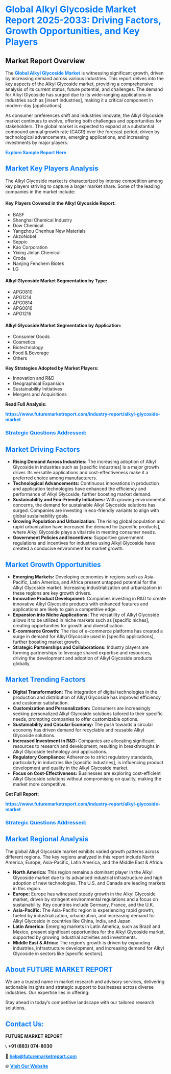 <h1 style="color: #007BFF;">Global Alkyl Glycoside Market Report 2025-2033: Driving Factors, Growth Opportunities, and Key Players</h1>

<section id="overview">
<h2>Market Report Overview</h2>
<p>The <a href="https://www.futuremarketreport.com/industry-report/alkyl-glycoside-market" style="color: #007BFF; text-decoration: none;"><strong>Global Alkyl Glycoside Market</strong></a> is witnessing significant growth, driven by increasing demand across various industries. This report delves into the key aspects of the Alkyl Glycoside market, providing a comprehensive analysis of its current status, future potential, and challenges. The demand for Alkyl Glycoside has surged due to its wide-ranging applications in industries such as [insert industries], making it a critical component in modern-day [applications].</p>
<p>As consumer preferences shift and industries innovate, the Alkyl Glycoside market continues to evolve, offering both challenges and opportunities for stakeholders. The global market is expected to expand at a substantial compound annual growth rate (CAGR) over the forecast period, driven by technological advancements, emerging applications, and increasing investments by major players.</p>
</section>

<section id="overview">
<p><a href="https://www.futuremarketreport.com/request-sample/reportId=53509" style="color: #007BFF; text-decoration: none;"><strong>Explore Sample Report Here</strong></a></p>
</section>

<section id="key-players">
<h2 style="color: #007BFF;">Market Key Players Analysis</h2>
<p>The Alkyl Glycoside market is characterized by intense competition among key players striving to capture a larger market share. Some of the leading companies in the market include:</p>
<h4>Key Players Covered in the Alkyl Glycoside Report:</h4>
<ul><li>BASF</li><li>Shanghai Chemical Industry</li><li>Dow Chemical</li><li>Yangzhou Chenhua New Materials</li><li>AkzoNobel</li><li>Seppic</li><li>Kao Corporation</li><li>Yixing Jinlan Chemical</li><li>Croda</li><li>Nanjing Fenchem Biotek</li><li>LG</li></ul>
<h4>Alkyl Glycoside Market Segmentation by Type:</h4>
<ul><li>APG0810</li><li>APG1214</li><li>APG0814</li><li>APG0816</li><li>APG1216</li></ul>

<h4>Alkyl Glycoside Market Segmentation by Application:</h4>
<ul><li>Consumer Goods</li><li>Cosmetics</li><li>Biotechnology</li><li>Food &amp; Beverage</li><li>Others</li></ul>
<p><strong>Key Strategies Adopted by Market Players:</strong></p>
<ul>
<li>Innovation and R&D</li>
<li>Geographical Expansion</li>
<li>Sustainability Initiatives</li>
<li>Mergers and Acquisitions</li>
</ul>
</section>

<section>
<p><strong>Read Full Analysis: </strong></p><a href="https://www.futuremarketreport.com/industry-report/alkyl-glycoside-market" style="color: #007BFF; text-decoration: none;"><strong>https://www.futuremarketreport.com/industry-report/alkyl-glycoside-market</strong></a>
<h3 style="color: #007BFF;">Strategic Questions Addressed:</h3>
</section>

<section id="driving-factors">
<h2 style="color: #007BFF;">Market Driving Factors</h2>
<ul>
<li><strong>Rising Demand Across Industries:</strong> The increasing adoption of Alkyl Glycoside in industries such as [specific industries] is a major growth driver. Its versatile applications and cost-effectiveness make it a preferred choice among manufacturers.</li>
<li><strong>Technological Advancements:</strong> Continuous innovations in production and application technologies have enhanced the efficiency and performance of Alkyl Glycoside, further boosting market demand.</li>
<li><strong>Sustainability and Eco-Friendly Initiatives:</strong> With growing environmental concerns, the demand for sustainable Alkyl Glycoside solutions has surged. Companies are investing in eco-friendly variants to align with global sustainability goals.</li>
<li><strong>Growing Population and Urbanization:</strong> The rising global population and rapid urbanization have increased the demand for [specific products], where Alkyl Glycoside plays a vital role in meeting consumer needs.</li>
<li><strong>Government Policies and Incentives:</strong> Supportive government regulations and incentives for industries using Alkyl Glycoside have created a conducive environment for market growth.</li>
</ul>
</section>

<section id="growth-opportunities">
<h2 style="color: #007BFF;">Market Growth Opportunities</h2>
<ul>
<li><strong>Emerging Markets:</strong> Developing economies in regions such as Asia-Pacific, Latin America, and Africa present untapped potential for the Alkyl Glycoside market. Increasing industrialization and urbanization in these regions are key growth drivers.</li>
<li><strong>Innovative Product Development:</strong> Companies investing in R&D to create innovative Alkyl Glycoside products with enhanced features and applications are likely to gain a competitive edge.</li>
<li><strong>Expansion into Niche Applications:</strong> The versatility of Alkyl Glycoside allows it to be utilized in niche markets such as [specific niches], creating opportunities for growth and diversification.</li>
<li><strong>E-commerce Growth:</strong> The rise of e-commerce platforms has created a surge in demand for Alkyl Glycoside used in [specific applications], further boosting market growth.</li>
<li><strong>Strategic Partnerships and Collaborations:</strong> Industry players are forming partnerships to leverage shared expertise and resources, driving the development and adoption of Alkyl Glycoside products globally.</li>
</ul>
</section>

<section id="trending-factors">
<h2 style="color: #007BFF;">Market Trending Factors</h2>
<ul>
<li><strong>Digital Transformation:</strong> The integration of digital technologies in the production and distribution of Alkyl Glycoside has improved efficiency and customer satisfaction.</li>
<li><strong>Customization and Personalization:</strong> Consumers are increasingly seeking personalized Alkyl Glycoside solutions tailored to their specific needs, prompting companies to offer customizable options.</li>
<li><strong>Sustainability and Circular Economy:</strong> The push towards a circular economy has driven demand for recyclable and reusable Alkyl Glycoside solutions.</li>
<li><strong>Increased Investment in R&D:</strong> Companies are allocating significant resources to research and development, resulting in breakthroughs in Alkyl Glycoside technology and applications.</li>
<li><strong>Regulatory Compliance:</strong> Adherence to strict regulatory standards, particularly in industries like [specific industries], is influencing product development and quality in the Alkyl Glycoside market.</li>
<li><strong>Focus on Cost-Effectiveness:</strong> Businesses are exploring cost-efficient Alkyl Glycoside solutions without compromising on quality, making the market more competitive.</li>
</ul>
</section>

<section>
<p><strong>Get Full Report: </strong></p><a href="https://www.futuremarketreport.com/industry-report/alkyl-glycoside-market" style="color: #007BFF; text-decoration: none;"><strong>https://www.futuremarketreport.com/industry-report/alkyl-glycoside-market</strong></a>
<h3 style="color: #007BFF;">Strategic Questions Addressed:</h3>
</section>


<section id="regional-analysis">
<h2 style="color: #007BFF;">Market Regional Analysis</h2>
<p>The global Alkyl Glycoside market exhibits varied growth patterns across different regions. The key regions analyzed in this report include North America, Europe, Asia-Pacific, Latin America, and the Middle East & Africa:</p>
<ul>
<li><strong>North America:</strong> This region remains a dominant player in the Alkyl Glycoside market due to its advanced industrial infrastructure and high adoption of new technologies. The U.S. and Canada are leading markets in this region.</li>
<li><strong>Europe:</strong> Europe has witnessed steady growth in the Alkyl Glycoside market, driven by stringent environmental regulations and a focus on sustainability. Key countries include Germany, France, and the U.K.</li>
<li><strong>Asia-Pacific:</strong> The Asia-Pacific region is experiencing rapid growth, fueled by industrialization, urbanization, and increasing demand for Alkyl Glycoside in countries like China, India, and Japan.</li>
<li><strong>Latin America:</strong> Emerging markets in Latin America, such as Brazil and Mexico, present significant opportunities for the Alkyl Glycoside market, supported by growing industrial activities and investments.</li>
<li><strong>Middle East & Africa:</strong> The region’s growth is driven by expanding industries, infrastructure development, and increasing demand for Alkyl Glycoside in sectors like [specific sectors].</li>
</ul>
</section>

<footer>
<h2 style="color: #007BFF;">About FUTURE MARKET REPORT</h2>
<p>We are a trusted name in market research and advisory services, delivering actionable insights and strategic support to businesses across diverse industries. Our expertise lies in offering:</p>

<p>Stay ahead in today’s competitive landscape with our tailored research solutions.</p>

<h2 style="color: #007BFF;">Contact Us:</h2>
<p><strong>FUTURE MARKET REPORT</strong></p>
<p>📞 <strong>+91 (883) 074-8030</strong></p>
<p>📧 <strong><a href="mailto:help@futuremarketreport.com" style="color: #007BFF;">help@futuremarketreport.com</a></strong></p>
<p>🌐 <strong><a href="https://www.futuremarketreport.com/" style="color: #007BFF;">Visit Our Website</a></strong></p>
</footer>